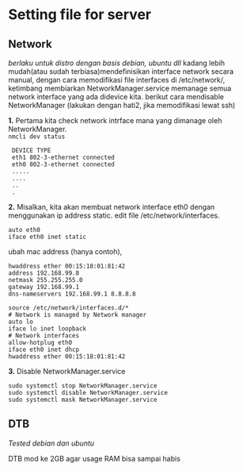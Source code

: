 

#  Setting file for server

## Network
*berlaku untuk distro dengan basis debian, ubuntu dll*
kadang lebih mudah(atau sudah terbiasa)mendefinisikan interface network secara manual, dengan cara memodifikasi file interfaces di /etc/network/, ketimbang membiarkan NetworkManager.service memanage semua network interface yang ada didevice kita. berikut cara mendisable NetworkManager (lakukan dengan hati2, jika memodifikasi lewat ssh)

 **1.** Pertama kita check network intrface mana yang dimanage oleh NetworkManager.  
   `` nmcli dev status  ``
   ```
    DEVICE TYPE
    eth1 802-3-ethernet connected  
	eth0 802-3-ethernet connected
	.....
	....
	..
	.
```
 **2.** Misalkan, kita akan membuat network interface eth0 dengan menggunakan ip address static. edit file /etc/network/interfaces.
```
auto eth0
iface eth0 inet static
```
ubah mac address (hanya contoh),
 ```console
hwaddress ether 00:15:18:01:81:42
address 192.168.99.8
netmask 255.255.255.0
gateway 192.168.99.1
dns-nameservers 192.168.99.1 8.8.8.8
```
```
source /etc/network/interfaces.d/*
# Network is managed by Network manager
auto lo
iface lo inet loopback
# Network interfaces
allow-hotplug eth0
iface eth0 inet dhcp
hwaddress ether 00:15:18:01:81:42
```
 **3.** Disable NetworkManager.service
 ```console
sudo systemctl stop NetworkManager.service  
sudo systemctl disable NetworkManager.service  
sudo systemctl mask NetworkManager.service
```

## DTB
*Tested debian dan ubuntu*

DTB mod ke 2GB agar usage RAM bisa sampai habis
